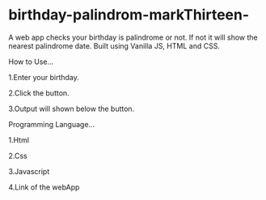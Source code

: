 # birthday-palindrom-markThirteen-
A web app checks your birthday is palindrome or not. If not it will show the nearest palindrome date. Built using Vanilla JS, HTML and CSS.

 How to Use...

1.Enter your birthday.

2.Click the button.

3.Output will shown below the button.

 Programming Language...

1.Html

2.Css

3.Javascript

4.Link of the webApp
